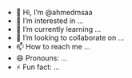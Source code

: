 - 👋 Hi, I’m @ahmedmsaa
- 👀 I’m interested in ...
- 🌱 I’m currently learning ...
- 💞️ I’m looking to collaborate on ...
- 📫 How to reach me ...
- 😄 Pronouns: ...
- ⚡ Fun fact: ...

<!---
ahmedmsaa/ahmedmsaa is a ✨ special ✨ repository because its `README.md` (this file) appears on your GitHub profile.
You can click the Preview link to take a look at your changes.
--->
